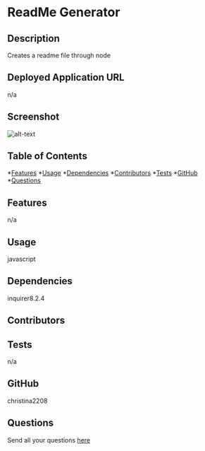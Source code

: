 # ReadMe Generator

## Description
Creates a readme file through node
## Deployed Application URL
n/a
## Screenshot
![alt-text](n/a)
## Table of Contents
*[Features](#features)
*[Usage](#usage)
*[Dependencies](#dependencies)
*[Contributors](#contributors)
*[Tests](#tests)
*[GitHub](#user)
*[Questions](#email)
## Features
n/a
## Usage
javascript
## Dependencies
inquirer8.2.4
## Contributors

## Tests
n/a
## GitHub
christina2208
## Questions
Send all your questions [here](mailto:christina@gmail.com)

